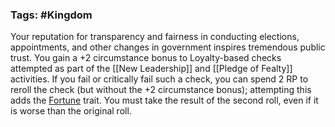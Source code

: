 ### Tags: #Kingdom

Your reputation for transparency and fairness in conducting elections, appointments, and other changes in government inspires tremendous public trust. You gain a +2 circumstance bonus to Loyalty-based checks attempted as part of the [[New Leadership]] and [[Pledge of Fealty]] activities. If you fail or critically fail such a check, you can spend 2 RP to reroll the check (but without the +2 circumstance bonus); attempting this adds the [Fortune](https://2e.aonprd.com/Traits.aspx?ID=76) trait. You must take the result of the second roll, even if it is worse than the original roll.